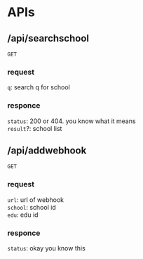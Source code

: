 # APIs

## /api/searchschool

`GET`

### request

`q`: search q for school

### responce

`status`: 200 or 404. you know what it means \
`result`?: school list

## /api/addwebhook

`GET`

### request

`url`: url of webhook \
`school`: school id \
`edu`: edu id

### responce

`status`: okay you know this
